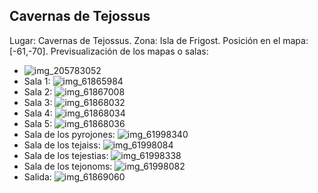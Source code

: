 ## Cavernas de Tejossus
Lugar: Cavernas de Tejossus.
Zona: Isla de Frigost.
Posición en el mapa: [-61,-70].
Previsualización de los mapas o salas:
- ![img_205783052](https://media.discordapp.net/attachments/1115311447145193482/1115347687211012209/205783052.jpg)
- Sala 1: ![img_61865984](https://media.discordapp.net/attachments/1115311447145193482/1115362312816164995/61865984.jpg)
- Sala 2: ![img_61867008](https://media.discordapp.net/attachments/1115311447145193482/1115362314196095117/61867008.jpg)
- Sala 3: ![img_61868032](https://media.discordapp.net/attachments/1115311447145193482/1115362315584409640/61868032.jpg)
- Sala 4: ![img_61868034](https://media.discordapp.net/attachments/1115311447145193482/1115362316821741651/61868034.jpg)
- Sala 5: ![img_61868036](https://media.discordapp.net/attachments/1115311447145193482/1115362337361232012/61868036.jpg)
- Sala de los pyrojones: ![img_61998340](https://media.discordapp.net/attachments/1115311447145193482/1115362346928455780/61998340.jpg)
- Sala de los tejaiss: ![img_61998084](https://media.discordapp.net/attachments/1115311447145193482/1115362343312957600/61998084.jpg)
- Sala de los tejestias: ![img_61998338](https://media.discordapp.net/attachments/1115311447145193482/1115362345183613050/61998338.jpg)
- Sala de los tejonoms: ![img_61998082](https://media.discordapp.net/attachments/1115311447145193482/1115362341576515604/61998082.jpg)
- Salida: ![img_61869060](https://media.discordapp.net/attachments/1115311447145193482/1115362340095926302/61869060.jpg)